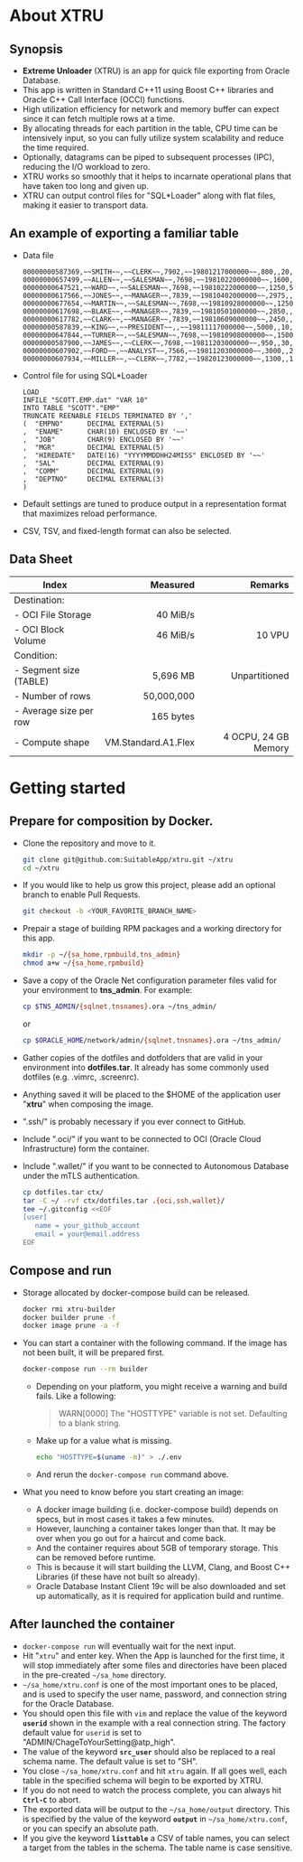 # About XTRU

## Synopsis

- **Extreme Unloader** (XTRU) is an app for quick file exporting from Oracle Database.
- This app is written in Standard C++11 using Boost C++ libraries and Oracle C++ Call Interface (OCCI) functions.
- High utilization efficiency for network and memory buffer can expect since it can fetch multiple rows at a time.
- By allocating threads for each partition in the table, CPU time can be intensively input, so you can fully utilize system scalability and reduce the time required.
- Optionally, datagrams can be piped to subsequent processes (IPC), reducing the I/O workload to zero.
- XTRU works so smoothly that it helps to incarnate operational plans that have taken too long and given up.
- XTRU can output control files for "SQL\*Loader" along with flat files, making it easier to transport data.


## An example of exporting a familiar table

- Data file

    ```plain
    00000000587369,~~SMITH~~,~~CLERK~~,7902,~~19801217000000~~,800,,20,
    00000000657499,~~ALLEN~~,~~SALESMAN~~,7698,~~19810220000000~~,1600,300,30,
    00000000647521,~~WARD~~,~~SALESMAN~~,7698,~~19810222000000~~,1250,500,30,
    00000000617566,~~JONES~~,~~MANAGER~~,7839,~~19810402000000~~,2975,,20,
    00000000677654,~~MARTIN~~,~~SALESMAN~~,7698,~~19810928000000~~,1250,1400,30,
    00000000617698,~~BLAKE~~,~~MANAGER~~,7839,~~19810501000000~~,2850,,30,
    00000000617782,~~CLARK~~,~~MANAGER~~,7839,~~19810609000000~~,2450,,10,
    00000000587839,~~KING~~,~~PRESIDENT~~,,~~19811117000000~~,5000,,10,
    00000000647844,~~TURNER~~,~~SALESMAN~~,7698,~~19810908000000~~,1500,0,30,
    00000000587900,~~JAMES~~,~~CLERK~~,7698,~~19811203000000~~,950,,30,
    00000000607902,~~FORD~~,~~ANALYST~~,7566,~~19811203000000~~,3000,,20,
    00000000607934,~~MILLER~~,~~CLERK~~,7782,~~19820123000000~~,1300,,10,
    ```

- Control file for using SQL\*Loader
    ```plain
    LOAD
    INFILE "SCOTT.EMP.dat" "VAR 10"
    INTO TABLE "SCOTT"."EMP"
    TRUNCATE REENABLE FIELDS TERMINATED BY ','
    (  "EMPNO"      DECIMAL EXTERNAL(5)
    ,  "ENAME"      CHAR(10) ENCLOSED BY '~~'
    ,  "JOB"        CHAR(9) ENCLOSED BY '~~'
    ,  "MGR"        DECIMAL EXTERNAL(5)
    ,  "HIREDATE"   DATE(16) "YYYYMMDDHH24MISS" ENCLOSED BY '~~'
    ,  "SAL"        DECIMAL EXTERNAL(9)
    ,  "COMM"       DECIMAL EXTERNAL(9)
    ,  "DEPTNO"     DECIMAL EXTERNAL(3)
    )
    ```
- Default settings are tuned to produce output in a representation format that maximizes reload performance.
- CSV, TSV, and fixed-length format can also be selected.


## Data Sheet

  | Index                  | Measured            | Remarks       |
  | ---------------------- | -------------------:| -------------:|
  | Destination:           |                     |               |
  | - OCI File Storage     |            40 MiB/s |               |
  | - OCI Block Volume     |            46 MiB/s |        10 VPU |
  | Condition:             |                     |               |
  | - Segment size (TABLE) |            5,696 MB | Unpartitioned |
  | - Number of rows       |          50,000,000 |               |
  | - Average size per row |           165 bytes |               |
  | - Compute shape        | VM.Standard.A1.Flex | 4 OCPU, 24 GB Memory |


# Getting started

## Prepare for composition by Docker.

- Clone the repository and move to it.
  ```bash
  git clone git@github.com:SuitableApp/xtru.git ~/xtru
  cd ~/xtru
  ```

- If you would like to help us grow this project, please add an optional branch to enable Pull Requests.
  ```bash
  git checkout -b <YOUR_FAVORITE_BRANCH_NAME>
  ```

- Prepair a stage of building RPM packages and a working directory for this app.
  ```bash
  mkdir -p ~/{sa_home,rpmbuild,tns_admin}
  chmod a+w ~/{sa_home,rpmbuild}
  ```
- Save a copy of the Oracle Net configuration parameter files valid for your environment to **tns_admin**. For example:
  ```bash
  cp $TNS_ADMIN/{sqlnet,tnsnames}.ora ~/tns_admin/
  ```
  or
  ```bash
  cp $ORACLE_HOME/network/admin/{sqlnet,tnsnames}.ora ~/tns_admin/
  ```

- Gather copies of the dotfiles and dotfolders that are valid in your environment into **dotfiles.tar**. It already has some commonly used dotfiles (e.g. .vimrc, .screenrc).
- Anything saved it will be placed to the $HOME of the application user "**xtru**" when composing the image.
- ".ssh/" is probably necessary if you ever connect to GitHub.
- Include ".oci/" if you want to be connected to OCI (Oracle Cloud Infrastructure) form the container.
- Include ".wallet/" if you want to be connected to Autonomous Database under the mTLS authentication.
  ```bash
  cp dotfiles.tar ctx/
  tar -C ~/ -rvf ctx/dotfiles.tar .{oci,ssh,wallet}/
  tee ~/.gitconfig <<EOF
  [user]
     name = your_github_account
     email = your@email.address
  EOF
  ```

## Compose and run

- Storage allocated by docker-compose build can be released.
  ```bash
  docker rmi xtru-builder
  docker builder prune -f
  docker image prune -a -f
  ```

- You can start a container with the following command. If the image has not been built, it will be prepared first.
  ```bash
  docker-compose run --rm builder
  ```
  - Depending on your platform, you might receive a warning and build fails. Like a following:
    > WARN[0000] The "HOSTTYPE" variable is not set. Defaulting to a blank string.

  - Make up for a value what is missing.
    ```bash
    echo "HOSTTYPE=$(uname -m)" > ./.env
    ```
  - And rerun the `docker-compose run` command above.

- What you need to know before you start creating an image:
  - A docker image building (i.e. docker-compose build) depends on specs, but in most cases it takes a few minutes.
  - However, launching a container takes longer than that. It may be over when you go out for a haircut and come back.
  - And the container requires about 5GB of temporary storage. This can be removed before runtime.
  - This is because it will start building the LLVM, Clang, and Boost C++ Libraries (if these have not built so already).
  - Oracle Database Instant Client 19c will be also downloaded and set up automatically, as it is required for application build and runtime.


## After launched the container

- `docker-compose run` will eventually wait for the next input.
- Hit "`xtru`" and enter key. When the App is launched for the first time, it will stop immediately after some files and directories have been placed in the pre-created `~/sa_home` directory.
- `~/sa_home/xtru.conf` is one of the most important ones to be placed, and is used to specify the user name, password, and connection string for the Oracle Database.
- You should open this file with `vim` and replace the value of the keyword **`userid`** shown in the example with a real connection string. The factory default value for `userid` is set to "ADMIN/ChageToYourSetting@atp_high".
- The value of the keyword **`src_user`** should also be replaced to a real schema name. The default value is set to "SH".
- You close `~/sa_home/xtru.conf` and hit `xtru` again. If all goes well, each table in the specified schema will begin to be exported by XTRU.
- If you do not need to watch the process complete, you can always hit **`Ctrl-C`** to abort.
- The exported data will be output to the `~/sa_home/output` directory. This is specified by the value of the keyword **`output`** in `~/sa_home/xtru.conf`, or you can specify an absolute path.
- If you give the keyword **`listtable`** a CSV of table names, you can select a target from the tables in the schema. The table name is case sensitive.

